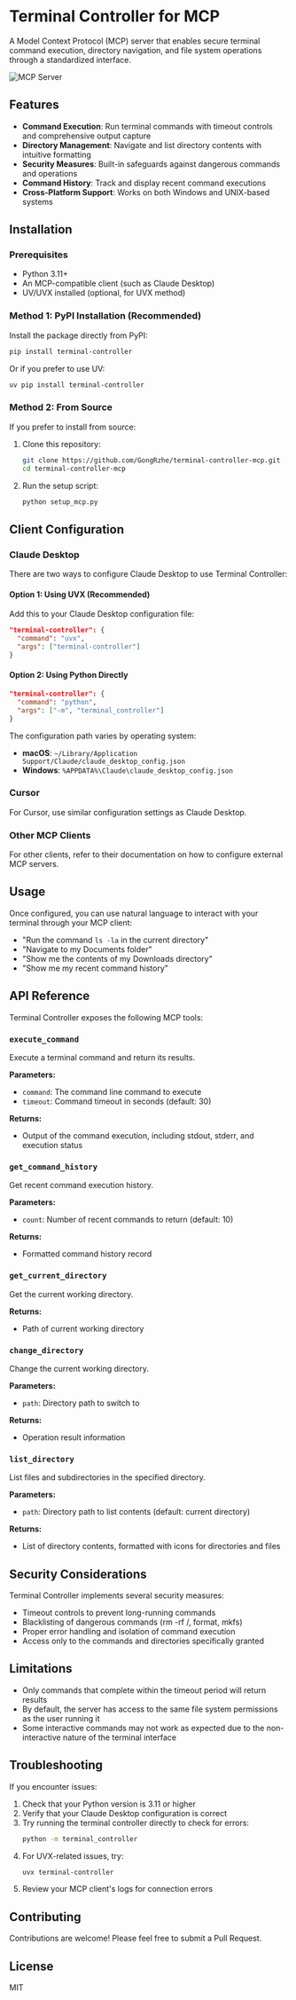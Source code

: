 # Terminal Controller for MCP

A Model Context Protocol (MCP) server that enables secure terminal command execution, directory navigation, and file system operations through a standardized interface.

![](https://badge.mcpx.dev?type=server 'MCP Server')

## Features

- **Command Execution**: Run terminal commands with timeout controls and comprehensive output capture
- **Directory Management**: Navigate and list directory contents with intuitive formatting
- **Security Measures**: Built-in safeguards against dangerous commands and operations
- **Command History**: Track and display recent command executions
- **Cross-Platform Support**: Works on both Windows and UNIX-based systems

## Installation

### Prerequisites

- Python 3.11+
- An MCP-compatible client (such as Claude Desktop)
- UV/UVX installed (optional, for UVX method)

### Method 1: PyPI Installation (Recommended)

Install the package directly from PyPI:

```bash
pip install terminal-controller
```

Or if you prefer to use UV:

```bash
uv pip install terminal-controller
```

### Method 2: From Source

If you prefer to install from source:

1. Clone this repository:
   ```bash
   git clone https://github.com/GongRzhe/terminal-controller-mcp.git
   cd terminal-controller-mcp
   ```

2. Run the setup script:
   ```bash
   python setup_mcp.py
   ```

## Client Configuration

### Claude Desktop

There are two ways to configure Claude Desktop to use Terminal Controller:

#### Option 1: Using UVX (Recommended)

Add this to your Claude Desktop configuration file:

```json
"terminal-controller": {
  "command": "uvx",
  "args": ["terminal-controller"]
}
```

#### Option 2: Using Python Directly

```json
"terminal-controller": {
  "command": "python",
  "args": ["-m", "terminal_controller"]
}
```

The configuration path varies by operating system:
- **macOS**: `~/Library/Application Support/Claude/claude_desktop_config.json`
- **Windows**: `%APPDATA%\Claude\claude_desktop_config.json`

### Cursor

For Cursor, use similar configuration settings as Claude Desktop.

### Other MCP Clients

For other clients, refer to their documentation on how to configure external MCP servers.

## Usage

Once configured, you can use natural language to interact with your terminal through your MCP client:

- "Run the command `ls -la` in the current directory"
- "Navigate to my Documents folder"
- "Show me the contents of my Downloads directory"
- "Show me my recent command history"

## API Reference

Terminal Controller exposes the following MCP tools:

### `execute_command`

Execute a terminal command and return its results.

**Parameters:**
- `command`: The command line command to execute
- `timeout`: Command timeout in seconds (default: 30)

**Returns:**
- Output of the command execution, including stdout, stderr, and execution status

### `get_command_history`

Get recent command execution history.

**Parameters:**
- `count`: Number of recent commands to return (default: 10)

**Returns:**
- Formatted command history record

### `get_current_directory`

Get the current working directory.

**Returns:**
- Path of current working directory

### `change_directory`

Change the current working directory.

**Parameters:**
- `path`: Directory path to switch to

**Returns:**
- Operation result information

### `list_directory`

List files and subdirectories in the specified directory.

**Parameters:**
- `path`: Directory path to list contents (default: current directory)

**Returns:**
- List of directory contents, formatted with icons for directories and files

## Security Considerations

Terminal Controller implements several security measures:

- Timeout controls to prevent long-running commands
- Blacklisting of dangerous commands (rm -rf /, format, mkfs)
- Proper error handling and isolation of command execution
- Access only to the commands and directories specifically granted

## Limitations

- Only commands that complete within the timeout period will return results
- By default, the server has access to the same file system permissions as the user running it
- Some interactive commands may not work as expected due to the non-interactive nature of the terminal interface

## Troubleshooting

If you encounter issues:

1. Check that your Python version is 3.11 or higher
2. Verify that your Claude Desktop configuration is correct
3. Try running the terminal controller directly to check for errors:
   ```bash
   python -m terminal_controller
   ```
4. For UVX-related issues, try:
   ```bash
   uvx terminal-controller
   ```
5. Review your MCP client's logs for connection errors

## Contributing

Contributions are welcome! Please feel free to submit a Pull Request.

## License

MIT